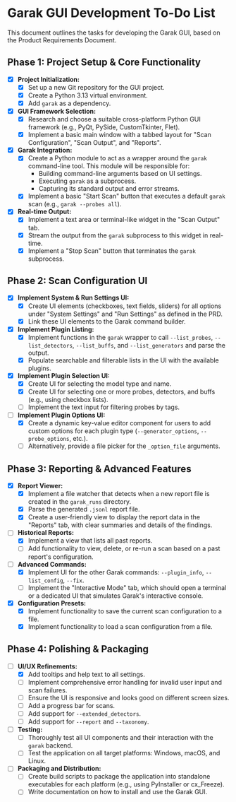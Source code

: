 # Garak GUI Development To-Do List

This document outlines the tasks for developing the Garak GUI, based on the Product Requirements Document.

## Phase 1: Project Setup & Core Functionality

- [x] **Project Initialization:**
    - [x] Set up a new Git repository for the GUI project.
    - [x] Create a Python 3.13 virtual environment.
    - [x] Add `garak` as a dependency.

- [x] **GUI Framework Selection:**
    - [x] Research and choose a suitable cross-platform Python GUI framework (e.g., PyQt, PySide, CustomTkinter, Flet).
    - [x] Implement a basic main window with a tabbed layout for "Scan Configuration", "Scan Output", and "Reports".

- [x] **Garak Integration:**
    - [x] Create a Python module to act as a wrapper around the `garak` command-line tool. This module will be responsible for:
        - Building command-line arguments based on UI settings.
        - Executing `garak` as a subprocess.
        - Capturing its standard output and error streams.
    - [x] Implement a basic "Start Scan" button that executes a default `garak` scan (e.g., `garak --probes all`).

- [x] **Real-time Output:**
    - [x] Implement a text area or terminal-like widget in the "Scan Output" tab.
    - [x] Stream the output from the `garak` subprocess to this widget in real-time.
    - [x] Implement a "Stop Scan" button that terminates the `garak` subprocess.

## Phase 2: Scan Configuration UI

- [x] **Implement System & Run Settings UI:**
    - [x] Create UI elements (checkboxes, text fields, sliders) for all options under "System Settings" and "Run Settings" as defined in the PRD.
    - [x] Link these UI elements to the Garak command builder.

- [x] **Implement Plugin Listing:**
    - [x] Implement functions in the `garak` wrapper to call `--list_probes`, `--list_detectors`, `--list_buffs`, and `--list_generators` and parse the output.
    - [x] Populate searchable and filterable lists in the UI with the available plugins.

- [x] **Implement Plugin Selection UI:**
    - [x] Create UI for selecting the model type and name.
    - [x] Create UI for selecting one or more probes, detectors, and buffs (e.g., using checkbox lists).
    - [ ] Implement the text input for filtering probes by tags.

- [ ] **Implement Plugin Options UI:**
    - [x] Create a dynamic key-value editor component for users to add custom options for each plugin type (`--generator_options`, `--probe_options`, etc.).
    - [ ] Alternatively, provide a file picker for the `_option_file` arguments.

## Phase 3: Reporting & Advanced Features

- [x] **Report Viewer:**
    - [x] Implement a file watcher that detects when a new report file is created in the `garak_runs` directory.
    - [x] Parse the generated `.jsonl` report file.
    - [x] Create a user-friendly view to display the report data in the "Reports" tab, with clear summaries and details of the findings.

- [ ] **Historical Reports:**
    - [x] Implement a view that lists all past reports.
    - [ ] Add functionality to view, delete, or re-run a scan based on a past report's configuration.

- [ ] **Advanced Commands:**
    - [x] Implement UI for the other Garak commands: `--plugin_info`, `--list_config`, `--fix`.
    - [ ] Implement the "Interactive Mode" tab, which should open a terminal or a dedicated UI that simulates Garak's interactive console.

- [x] **Configuration Presets:**
    - [x] Implement functionality to save the current scan configuration to a file.
    - [x] Implement functionality to load a scan configuration from a file.

## Phase 4: Polishing & Packaging

- [ ] **UI/UX Refinements:**
    - [x] Add tooltips and help text to all settings.
    - [ ] Implement comprehensive error handling for invalid user input and scan failures.
    - [ ] Ensure the UI is responsive and looks good on different screen sizes.
    - [ ] Add a progress bar for scans.
    - [ ] Add support for `--extended_detectors`.
    - [ ] Add support for `--report` and `--taxonomy`.

- [ ] **Testing:**
    - [ ] Thoroughly test all UI components and their interaction with the `garak` backend.
    - [ ] Test the application on all target platforms: Windows, macOS, and Linux.

- [ ] **Packaging and Distribution:**
    - [ ] Create build scripts to package the application into standalone executables for each platform (e.g., using PyInstaller or cx_Freeze).
    - [ ] Write documentation on how to install and use the Garak GUI.
